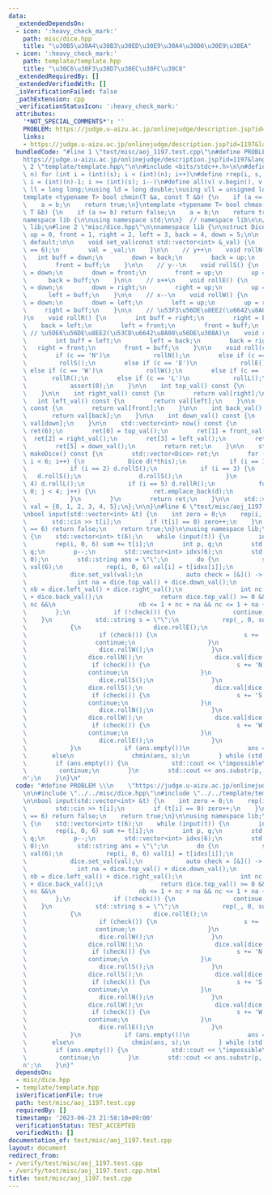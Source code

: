 ```yaml
---
data:
  _extendedDependsOn:
  - icon: ':heavy_check_mark:'
    path: misc/dice.hpp
    title: "\u30B5\u30A4\u30B3\u30ED\u30E9\u30A4\u30D6\u30E9\u30EA"
  - icon: ':heavy_check_mark:'
    path: template/template.hpp
    title: "\u30C6\u30F3\u30D7\u30EC\u30FC\u30C8"
  _extendedRequiredBy: []
  _extendedVerifiedWith: []
  _isVerificationFailed: false
  _pathExtension: cpp
  _verificationStatusIcon: ':heavy_check_mark:'
  attributes:
    '*NOT_SPECIAL_COMMENTS*': ''
    PROBLEM: https://judge.u-aizu.ac.jp/onlinejudge/description.jsp?id=1197&lang=en
    links:
    - https://judge.u-aizu.ac.jp/onlinejudge/description.jsp?id=1197&lang=en
  bundledCode: "#line 1 \"test/misc/aoj_1197.test.cpp\"\n#define PROBLEM \\\n    \"\
    https://judge.u-aizu.ac.jp/onlinejudge/description.jsp?id=1197&lang=en\"\n\n#line\
    \ 2 \"template/template.hpp\"\n\n#include <bits/stdc++.h>\n\n#define rep(i, s,\
    \ n) for (int i = (int)(s); i < (int)(n); i++)\n#define rrep(i, s, n) for (int\
    \ i = (int)(n)-1; i >= (int)(s); i--)\n#define all(v) v.begin(), v.end()\n\nusing\
    \ ll = long long;\nusing ld = long double;\nusing ull = unsigned long long;\n\n\
    template <typename T> bool chmin(T &a, const T &b) {\n    if (a <= b) return false;\n\
    \    a = b;\n    return true;\n}\ntemplate <typename T> bool chmax(T &a, const\
    \ T &b) {\n    if (a >= b) return false;\n    a = b;\n    return true;\n}\n\n\
    namespace lib {\n\nusing namespace std;\n\n}  // namespace lib\n\n// using namespace\
    \ lib;\n#line 2 \"misc/dice.hpp\"\n\nnamespace lib {\n\nstruct Dice {\n    int\
    \ up = 0, front = 1, right = 2, left = 3, back = 4, down = 5;\n\n    Dice() =\
    \ default;\n\n    void set_val(const std::vector<int> &_val) {\n        assert(int(_val.size())\
    \ == 6);\n        val = _val;\n    }\n\n    // y++\n    void rollN() {\n     \
    \   int buff = down;\n        down = back;\n        back = up;\n        up = front;\n\
    \        front = buff;\n    }\n\n    // y--\n    void rollS() {\n        int buff\
    \ = down;\n        down = front;\n        front = up;\n        up = back;\n  \
    \      back = buff;\n    }\n\n    // x++\n    void rollE() {\n        int buff\
    \ = down;\n        down = right;\n        right = up;\n        up = left;\n  \
    \      left = buff;\n    }\n\n    // x--\n    void rollW() {\n        int buff\
    \ = down;\n        down = left;\n        left = up;\n        up = right;\n   \
    \     right = buff;\n    }\n\n    // \u53F3\u56DE\u8EE2(\u6642\u8A08\u56DE\u308A\
    )\n    void rollR() {\n        int buff = right;\n        right = back;\n    \
    \    back = left;\n        left = front;\n        front = buff;\n    }\n\n   \
    \ // \u5DE6\u56DE\u8EE2(\u53CD\u6642\u8A08\u56DE\u308A)\n    void rollL() {\n\
    \        int buff = left;\n        left = back;\n        back = right;\n     \
    \   right = front;\n        front = buff;\n    }\n\n    void roll(char c) {\n\
    \        if (c == 'N')\n            rollN();\n        else if (c == 'S')\n   \
    \         rollS();\n        else if (c == 'E')\n            rollE();\n       \
    \ else if (c == 'W')\n            rollW();\n        else if (c == 'R')\n     \
    \       rollR();\n        else if (c == 'L')\n            rollL();\n        else\n\
    \            assert(0);\n    }\n\n    int top_val() const {\n        return val[up];\n\
    \    }\n\n    int right_val() const {\n        return val[right];\n    }\n\n \
    \   int left_val() const {\n        return val[left];\n    }\n\n    int front_val()\
    \ const {\n        return val[front];\n    }\n\n    int back_val() const {\n \
    \       return val[back];\n    }\n\n    int down_val() const {\n        return\
    \ val[down];\n    }\n\n    std::vector<int> now() const {\n        std::vector<int>\
    \ ret(6);\n        ret[0] = top_val();\n        ret[1] = front_val();\n      \
    \  ret[2] = right_val();\n        ret[3] = left_val();\n        ret[4] = back_val();\n\
    \        ret[5] = down_val();\n        return ret;\n    }\n\n    std::vector<Dice>\
    \ makeDice() const {\n        std::vector<Dice> ret;\n        for (int i = 0;\
    \ i < 6; i++) {\n            Dice d(*this);\n            if (i == 1) d.rollN();\n\
    \            if (i == 2) d.rollS();\n            if (i == 3) {\n             \
    \   d.rollS();\n                d.rollS();\n            }\n            if (i ==\
    \ 4) d.rollL();\n            if (i == 5) d.rollR();\n            for (int j =\
    \ 0; j < 4; j++) {\n                ret.emplace_back(d);\n                d.rollE();\n\
    \            }\n        }\n        return ret;\n    }\n\n    std::vector<int>\
    \ val = {0, 1, 2, 3, 4, 5};\n};\n\n}\n#line 6 \"test/misc/aoj_1197.test.cpp\"\n\
    \nbool input(std::vector<int> &t) {\n    int zero = 0;\n    rep(i, 0, 6) {\n \
    \       std::cin >> t[i];\n        if (t[i] == 0) zero++;\n    }\n    if (zero\
    \ == 6) return false;\n    return true;\n}\n\nusing namespace lib;\n\nint main()\
    \ {\n    std::vector<int> t(6);\n    while (input(t)) {\n        int sum = 0;\n\
    \        rep(i, 0, 6) sum += t[i];\n        int p, q;\n        std::cin >> p >>\
    \ q;\n        p--;\n        std::vector<int> idxs(6);\n        std::iota(all(idxs),\
    \ 0);\n        std::string ans = \"\";\n        do {\n            std::vector<int>\
    \ val(6);\n            rep(i, 0, 6) val[i] = t[idxs[i]];\n            Dice dice;\n\
    \            dice.set_val(val);\n            auto check = [&]() -> bool {\n  \
    \              int na = dice.top_val() + dice.down_val();\n                int\
    \ nb = dice.left_val() + dice.right_val();\n                int nc = dice.front_val()\
    \ + dice.back_val();\n                return dice.top_val() >= 0 && na <= nb +\
    \ nc &&\n                       nb <= 1 + nc + na && nc <= 1 + na + nb;\n    \
    \        };\n            if (!check()) {\n                continue;\n        \
    \    }\n            std::string s = \"\";\n            rep(_, 0, sum) {\n    \
    \            {\n                    dice.rollE();\n                    dice.val[dice.up]--;\n\
    \                    if (check()) {\n                        s += 'E';\n     \
    \                   continue;\n                    }\n                    dice.val[dice.up]++;\n\
    \                    dice.rollW();\n                }\n                {\n   \
    \                 dice.rollN();\n                    dice.val[dice.up]--;\n  \
    \                  if (check()) {\n                        s += 'N';\n       \
    \                 continue;\n                    }\n                    dice.val[dice.up]++;\n\
    \                    dice.rollS();\n                }\n                {\n   \
    \                 dice.rollS();\n                    dice.val[dice.up]--;\n  \
    \                  if (check()) {\n                        s += 'S';\n       \
    \                 continue;\n                    }\n                    dice.val[dice.up]++;\n\
    \                    dice.rollN();\n                }\n                {\n   \
    \                 dice.rollW();\n                    dice.val[dice.up]--;\n  \
    \                  if (check()) {\n                        s += 'W';\n       \
    \                 continue;\n                    }\n                    dice.val[dice.up]++;\n\
    \                    dice.rollE();\n                }\n                assert(0);\n\
    \            }\n            if (ans.empty())\n                ans = s;\n     \
    \       else\n                chmin(ans, s);\n        } while (std::next_permutation(all(idxs)));\n\
    \        if (ans.empty()) {\n            std::cout << \"impossible\\n\";\n   \
    \         continue;\n        }\n        std::cout << ans.substr(p, q - p) << '\\\
    n';\n    }\n}\n"
  code: "#define PROBLEM \\\n    \"https://judge.u-aizu.ac.jp/onlinejudge/description.jsp?id=1197&lang=en\"\
    \n\n#include \"../../misc/dice.hpp\"\n#include \"../../template/template.hpp\"\
    \n\nbool input(std::vector<int> &t) {\n    int zero = 0;\n    rep(i, 0, 6) {\n\
    \        std::cin >> t[i];\n        if (t[i] == 0) zero++;\n    }\n    if (zero\
    \ == 6) return false;\n    return true;\n}\n\nusing namespace lib;\n\nint main()\
    \ {\n    std::vector<int> t(6);\n    while (input(t)) {\n        int sum = 0;\n\
    \        rep(i, 0, 6) sum += t[i];\n        int p, q;\n        std::cin >> p >>\
    \ q;\n        p--;\n        std::vector<int> idxs(6);\n        std::iota(all(idxs),\
    \ 0);\n        std::string ans = \"\";\n        do {\n            std::vector<int>\
    \ val(6);\n            rep(i, 0, 6) val[i] = t[idxs[i]];\n            Dice dice;\n\
    \            dice.set_val(val);\n            auto check = [&]() -> bool {\n  \
    \              int na = dice.top_val() + dice.down_val();\n                int\
    \ nb = dice.left_val() + dice.right_val();\n                int nc = dice.front_val()\
    \ + dice.back_val();\n                return dice.top_val() >= 0 && na <= nb +\
    \ nc &&\n                       nb <= 1 + nc + na && nc <= 1 + na + nb;\n    \
    \        };\n            if (!check()) {\n                continue;\n        \
    \    }\n            std::string s = \"\";\n            rep(_, 0, sum) {\n    \
    \            {\n                    dice.rollE();\n                    dice.val[dice.up]--;\n\
    \                    if (check()) {\n                        s += 'E';\n     \
    \                   continue;\n                    }\n                    dice.val[dice.up]++;\n\
    \                    dice.rollW();\n                }\n                {\n   \
    \                 dice.rollN();\n                    dice.val[dice.up]--;\n  \
    \                  if (check()) {\n                        s += 'N';\n       \
    \                 continue;\n                    }\n                    dice.val[dice.up]++;\n\
    \                    dice.rollS();\n                }\n                {\n   \
    \                 dice.rollS();\n                    dice.val[dice.up]--;\n  \
    \                  if (check()) {\n                        s += 'S';\n       \
    \                 continue;\n                    }\n                    dice.val[dice.up]++;\n\
    \                    dice.rollN();\n                }\n                {\n   \
    \                 dice.rollW();\n                    dice.val[dice.up]--;\n  \
    \                  if (check()) {\n                        s += 'W';\n       \
    \                 continue;\n                    }\n                    dice.val[dice.up]++;\n\
    \                    dice.rollE();\n                }\n                assert(0);\n\
    \            }\n            if (ans.empty())\n                ans = s;\n     \
    \       else\n                chmin(ans, s);\n        } while (std::next_permutation(all(idxs)));\n\
    \        if (ans.empty()) {\n            std::cout << \"impossible\\n\";\n   \
    \         continue;\n        }\n        std::cout << ans.substr(p, q - p) << '\\\
    n';\n    }\n}"
  dependsOn:
  - misc/dice.hpp
  - template/template.hpp
  isVerificationFile: true
  path: test/misc/aoj_1197.test.cpp
  requiredBy: []
  timestamp: '2023-06-23 21:58:10+09:00'
  verificationStatus: TEST_ACCEPTED
  verifiedWith: []
documentation_of: test/misc/aoj_1197.test.cpp
layout: document
redirect_from:
- /verify/test/misc/aoj_1197.test.cpp
- /verify/test/misc/aoj_1197.test.cpp.html
title: test/misc/aoj_1197.test.cpp
---
```

